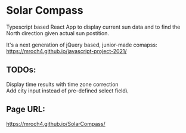 # Solar Compass

Typescript based React App to display current sun data and to find the North direction given actual sun postition.

It's a next generation of jQuery based, junior-made comapss:
https://mroch4.github.io/javascript-project-2021/

## TODOs:

Display time results with time zone correction\
Add city input instead of pre-defined select field\

## Page URL:

https://mroch4.github.io/SolarCompass/
